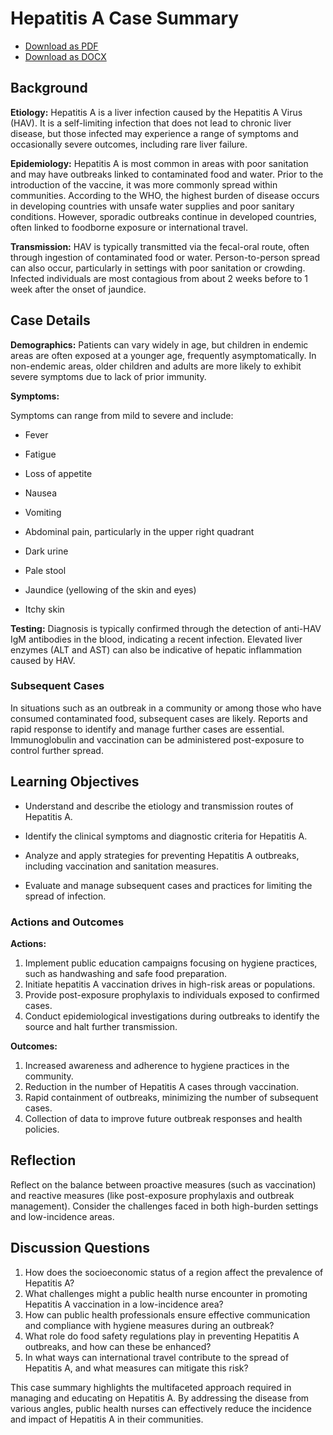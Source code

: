 # Hepatitis A Case Summary
- [Download as PDF](hepatitis-a3.pdf)
- [Download as DOCX](hepatitis-a3.docx)



## Background

**Etiology:**
Hepatitis A is a liver infection caused by the Hepatitis A Virus (HAV). It is a self-limiting infection that does not lead to chronic liver disease, but those infected may experience a range of symptoms and occasionally severe outcomes, including rare liver failure.

**Epidemiology:**
Hepatitis A is most common in areas with poor sanitation and may have outbreaks linked to contaminated food and water. Prior to the introduction of the vaccine, it was more commonly spread within communities. According to the WHO, the highest burden of disease occurs in developing countries with unsafe water supplies and poor sanitary conditions. However, sporadic outbreaks continue in developed countries, often linked to foodborne exposure or international travel.

**Transmission:**
HAV is typically transmitted via the fecal-oral route, often through ingestion of contaminated food or water. Person-to-person spread can also occur, particularly in settings with poor sanitation or crowding. Infected individuals are most contagious from about 2 weeks before to 1 week after the onset of jaundice.

## Case Details

**Demographics:**
Patients can vary widely in age, but children in endemic areas are often exposed at a younger age, frequently asymptomatically. In non-endemic areas, older children and adults are more likely to exhibit severe symptoms due to lack of prior immunity.

**Symptoms:**

Symptoms can range from mild to severe and include:

- Fever

- Fatigue

- Loss of appetite

- Nausea

- Vomiting

- Abdominal pain, particularly in the upper right quadrant

- Dark urine

- Pale stool

- Jaundice (yellowing of the skin and eyes)

- Itchy skin

**Testing:**
Diagnosis is typically confirmed through the detection of anti-HAV IgM antibodies in the blood, indicating a recent infection. Elevated liver enzymes (ALT and AST) can also be indicative of hepatic inflammation caused by HAV.

### Subsequent Cases
In situations such as an outbreak in a community or among those who have consumed contaminated food, subsequent cases are likely. Reports and rapid response to identify and manage further cases are essential. Immunoglobulin and vaccination can be administered post-exposure to control further spread.

## Learning Objectives

- Understand and describe the etiology and transmission routes of Hepatitis A.

- Identify the clinical symptoms and diagnostic criteria for Hepatitis A.

- Analyze and apply strategies for preventing Hepatitis A outbreaks, including vaccination and sanitation measures.

- Evaluate and manage subsequent cases and practices for limiting the spread of infection.

### Actions and Outcomes

**Actions:**
1. Implement public education campaigns focusing on hygiene practices, such as handwashing and safe food preparation.
2. Initiate hepatitis A vaccination drives in high-risk areas or populations.
3. Provide post-exposure prophylaxis to individuals exposed to confirmed cases.
4. Conduct epidemiological investigations during outbreaks to identify the source and halt further transmission.

**Outcomes:**
1. Increased awareness and adherence to hygiene practices in the community.
2. Reduction in the number of Hepatitis A cases through vaccination.
3. Rapid containment of outbreaks, minimizing the number of subsequent cases.
4. Collection of data to improve future outbreak responses and health policies.

## Reflection

Reflect on the balance between proactive measures (such as vaccination) and reactive measures (like post-exposure prophylaxis and outbreak management). Consider the challenges faced in both high-burden settings and low-incidence areas.

## Discussion Questions

1. How does the socioeconomic status of a region affect the prevalence of Hepatitis A?
2. What challenges might a public health nurse encounter in promoting Hepatitis A vaccination in a low-incidence area?
3. How can public health professionals ensure effective communication and compliance with hygiene measures during an outbreak?
4. What role do food safety regulations play in preventing Hepatitis A outbreaks, and how can these be enhanced?
5. In what ways can international travel contribute to the spread of Hepatitis A, and what measures can mitigate this risk?

This case summary highlights the multifaceted approach required in managing and educating on Hepatitis A. By addressing the disease from various angles, public health nurses can effectively reduce the incidence and impact of Hepatitis A in their communities.
